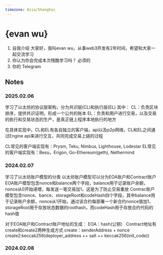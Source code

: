 ```yaml
---
timezone: Asia/Shanghai
---
```


# {evan wu}

1. 自我介绍
大家好，我叫evan wu，从事web3开发有2年时间，希望和大家一起交流学习
2. 你认为你会完成本次残酷学习吗？
必须的
3. 你的 Telegram

## Notes

<!-- Content_START -->

### 2025.02.06
学习了以太坊的协议层架构，分为共识层(CL)和执行层(EL)
其中：
CL：负责区块排序，提供共识证明，形成一个公共的账本
EL：负责和用户进行交易，以及交易的执行和交易状态的生产，是真正链上程序本地执行的地方

在具体实现中，CL和EL有各自独立的客户端，api以及p2p网络，CL和EL之间通过Engine api来进行交互，共同完成交易上链的过程

CL常见的客户端实现有：Prysm, Teku, Nimbus, Lighthouse, Lodestar
EL常见的客户端实现有：Besu，Erigon, Go-Ethereum(geth), Nethermind

### 2024.02.07
学习了以太坊账户模型的分类
以太坊账户模型可以分为EOA账户和Contract账户
EOA账户模型包含nonce和balance两个字段，balance用于记录账户余额，nonce从0开始递增，每发送一笔交易加1，这是为了防止交易重放
Contrac账户模型包含nonce、bance、storageRoot和codeHash四个字段，其中balance用于记录账户余额，nonce从1开始，通过该合约每部署一个新合约nonce值加1，storageRoot用于存放状态数据的roothash，而codeHash用于存放合约代码的hash值

对于EOA账户和Contract账户地址的生成：
EOA：hash(公钥）
Contract地址有create和create2两种生成方式
create：senderAddress + nonce
create2:keccak256(deployer_address ++ salt ++ keccak256(init_code))


### 2024.02.08

<!-- Content_END -->
